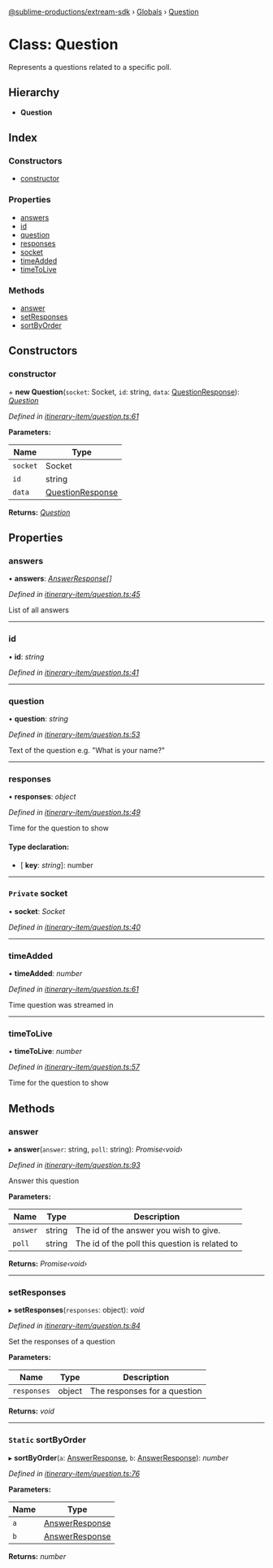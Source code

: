 [@sublime-productions/extream-sdk](../README.md) › [Globals](../globals.md) › [Question](question.md)

# Class: Question

Represents a questions related to a specific poll.

## Hierarchy

* **Question**

## Index

### Constructors

* [constructor](question.md#constructor)

### Properties

* [answers](question.md#answers)
* [id](question.md#id)
* [question](question.md#question)
* [responses](question.md#responses)
* [socket](question.md#private-socket)
* [timeAdded](question.md#timeadded)
* [timeToLive](question.md#timetolive)

### Methods

* [answer](question.md#answer)
* [setResponses](question.md#setresponses)
* [sortByOrder](question.md#static-sortbyorder)

## Constructors

###  constructor

\+ **new Question**(`socket`: Socket, `id`: string, `data`: [QuestionResponse](../interfaces/questionresponse.md)): *[Question](question.md)*

*Defined in [itinerary-item/question.ts:61](https://github.com/Extream-SaaS/ex-sdk/blob/f6d569e/src/itinerary-item/question.ts#L61)*

**Parameters:**

Name | Type |
------ | ------ |
`socket` | Socket |
`id` | string |
`data` | [QuestionResponse](../interfaces/questionresponse.md) |

**Returns:** *[Question](question.md)*

## Properties

###  answers

• **answers**: *[AnswerResponse](../interfaces/answerresponse.md)[]*

*Defined in [itinerary-item/question.ts:45](https://github.com/Extream-SaaS/ex-sdk/blob/f6d569e/src/itinerary-item/question.ts#L45)*

List of all answers

___

###  id

• **id**: *string*

*Defined in [itinerary-item/question.ts:41](https://github.com/Extream-SaaS/ex-sdk/blob/f6d569e/src/itinerary-item/question.ts#L41)*

___

###  question

• **question**: *string*

*Defined in [itinerary-item/question.ts:53](https://github.com/Extream-SaaS/ex-sdk/blob/f6d569e/src/itinerary-item/question.ts#L53)*

Text of the question e.g. "What is your name?"

___

###  responses

• **responses**: *object*

*Defined in [itinerary-item/question.ts:49](https://github.com/Extream-SaaS/ex-sdk/blob/f6d569e/src/itinerary-item/question.ts#L49)*

Time for the question to show

#### Type declaration:

* \[ **key**: *string*\]: number

___

### `Private` socket

• **socket**: *Socket*

*Defined in [itinerary-item/question.ts:40](https://github.com/Extream-SaaS/ex-sdk/blob/f6d569e/src/itinerary-item/question.ts#L40)*

___

###  timeAdded

• **timeAdded**: *number*

*Defined in [itinerary-item/question.ts:61](https://github.com/Extream-SaaS/ex-sdk/blob/f6d569e/src/itinerary-item/question.ts#L61)*

Time question was streamed in

___

###  timeToLive

• **timeToLive**: *number*

*Defined in [itinerary-item/question.ts:57](https://github.com/Extream-SaaS/ex-sdk/blob/f6d569e/src/itinerary-item/question.ts#L57)*

Time for the question to show

## Methods

###  answer

▸ **answer**(`answer`: string, `poll`: string): *Promise‹void›*

*Defined in [itinerary-item/question.ts:93](https://github.com/Extream-SaaS/ex-sdk/blob/f6d569e/src/itinerary-item/question.ts#L93)*

Answer this question

**Parameters:**

Name | Type | Description |
------ | ------ | ------ |
`answer` | string | The id of the answer you wish to give. |
`poll` | string | The id of the poll this question is related to  |

**Returns:** *Promise‹void›*

___

###  setResponses

▸ **setResponses**(`responses`: object): *void*

*Defined in [itinerary-item/question.ts:84](https://github.com/Extream-SaaS/ex-sdk/blob/f6d569e/src/itinerary-item/question.ts#L84)*

Set the responses of a question

**Parameters:**

Name | Type | Description |
------ | ------ | ------ |
`responses` | object | The responses for a question  |

**Returns:** *void*

___

### `Static` sortByOrder

▸ **sortByOrder**(`a`: [AnswerResponse](../interfaces/answerresponse.md), `b`: [AnswerResponse](../interfaces/answerresponse.md)): *number*

*Defined in [itinerary-item/question.ts:76](https://github.com/Extream-SaaS/ex-sdk/blob/f6d569e/src/itinerary-item/question.ts#L76)*

**Parameters:**

Name | Type |
------ | ------ |
`a` | [AnswerResponse](../interfaces/answerresponse.md) |
`b` | [AnswerResponse](../interfaces/answerresponse.md) |

**Returns:** *number*
